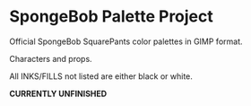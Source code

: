 # SpongeBob Palette Project
 Official SpongeBob SquarePants color palettes in GIMP format.
 
 Characters and props.
 
 All INKS/FILLS not listed are either black or white.
 
<strong>CURRENTLY UNFINISHED</strong>
